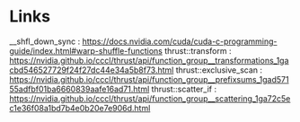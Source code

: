 Links
=====

__shfl_down_sync       : https://docs.nvidia.com/cuda/cuda-c-programming-guide/index.html#warp-shuffle-functions
thrust::transform      : https://nvidia.github.io/cccl/thrust/api/function_group__transformations_1gacbd546527729f24f27dc44e34a5b8f73.html
thrust::exclusive_scan : https://nvidia.github.io/cccl/thrust/api/function_group__prefixsums_1gad57155adfbf01ba6660839aafe16ad71.html
thrust::scatter_if     : https://nvidia.github.io/cccl/thrust/api/function_group__scattering_1ga72c5ec1e36f08a1bd7b4e0b20e7e906d.html
